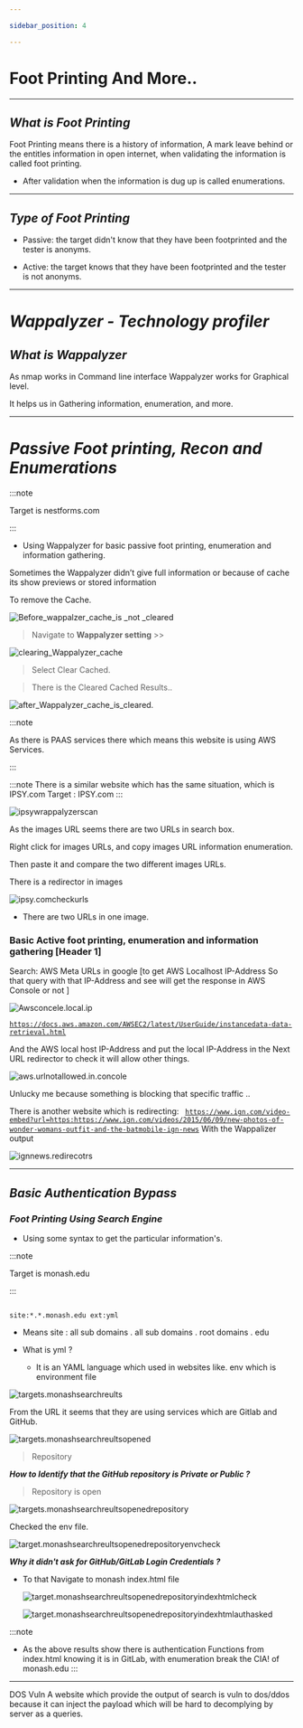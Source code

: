 ```yaml
--- 

sidebar_position: 4 

--- 
```


  

# Foot Printing And More..


---

## ***What is Foot Printing***  

  

Foot Printing means there is a history of information, A mark leave behind or the entitles information in open internet, when validating the information is called foot printing. 

  

- After validation when the information is dug up is called enumerations. 

---

## ***Type of Foot Printing*** 

  

- Passive: the target didn't know that they have been footprinted and the tester is anonyms. 

  

- Active: the target knows that they have been footprinted and the tester is not anonyms. 

  
---

# ***Wappalyzer - Technology profiler***  

  

## ***What is Wappalyzer*** 

  

As nmap works in Command line interface Wappalyzer works for Graphical level. 

It helps us in Gathering information, enumeration, and more. 


---

# ***Passive Foot printing, Recon and Enumerations***  

  

:::note 

Target is nestforms.com 

::: 

  

- Using Wappalyzer for basic passive foot printing, enumeration and information gathering. 

  

Sometimes the Wappalyzer didn’t give full information or because of cache its show previews or stored information 

  

To remove the Cache. 

  

  

![Before_wappalzer_cache_is _not _cleared](./cybersecurity_img/Before_wappalzer_cache_is%20_not%20_cleared.png)  

  

> Navigate to **Wappalyzer setting** >> 

  

![clearing_Wappalyzer_cache](./cybersecurity_img/clearing_Wappalyzer_cache.png) 

  

>Select Clear Cached. 

  

>There is the Cleared Cached Results.. 

  

![after_Wappalyzer_cache_is_cleared.](./cybersecurity_img/after_Wappalyzer_cache_is_cleared..png) 

  

:::note 

As there is PAAS services there which means this website is using AWS Services. 

::: 

:::note
There is a similar website which has the same situation, which is IPSY.com
Target : IPSY.com
:::

![ipsywrappalyzerscan](./cybersecurity_img/Targets/ipsy/ipsywrappalyzerscan.png)



As the images URL seems there are two URLs in search box.

Right click for images URLs, and copy images URL information enumeration.

Then paste it and compare the two different images URLs.

There is a redirector in images

![ipsy.comcheckurls](./cybersecurity_img/Targets/ipsy/ipsycheckingtwourls.png)

- There are two URLs in one image.

### Basic Active foot printing, enumeration and information gathering [Header 1]

Search: AWS Meta URLs in google [to get AWS Localhost IP-Address So that query with that IP-Address and see will get the response in AWS Console or not ] 

![Awsconcele.local.ip](./cybersecurity_img/Targets/ipsy/awsconcole_local_ip.png)


<code>https://docs.aws.amazon.com/AWSEC2/latest/UserGuide/instancedata-data-retrieval.html </code>

And the AWS local host IP-Address and put the local IP-Address in the Next URL redirector to check it will allow other things.

![aws.urlnotallowed.in.concole](./cybersecurity_img/Targets/ipsy/awsurlsconcleisnotallowed.png)

Unlucky me because something is blocking that specific traffic ..

There is another website which is redirecting:
<code> https://www.ign.com/video-embed?url=https:https://www.ign.com/videos/2015/06/09/new-photos-of-wonder-womans-outfit-and-the-batmobile-ign-news</code>
With the Wappalizer output

![ignnews.redirecotrs](./cybersecurity_img/Targets/ipsy/ignnewsredirector.png)


---


## ***Basic Authentication Bypass*** 

  


### ***Foot Printing Using Search Engine*** 

  

- Using some syntax to get the particular information's. 

  

:::note 

Target is monash.edu 

::: 

  

``` 

site:*.*.monash.edu ext:yml 

``` 

  

- Means site : all sub domains . all sub domains . root domains . edu 

- What is yml ? 

	- It is an YAML language which used in websites like. env which is environment file   

  

  

![targets.monashsearchreults](./cybersecurity_img/Targets/monash/monashsearchreults.png) 

  

From the URL it seems that they are using services which are Gitlab and GitHub. 

  

  

![targets.monashsearchreultsopened](./cybersecurity_img/Targets/monash/monashsearchreultsopened.png) 

  

>Repository  

  

  

***How to Identify that the GitHub repository is Private or Public ?*** 

  

> Repository is open  

  

  

  

![targets.monashsearchreultsopenedrepository](./cybersecurity_img/Targets/monash/monashsearchreultsopenedrepository.png) 

  

Checked the env file. 

  

![target.monashsearchreultsopenedrepositoryenvcheck](./cybersecurity_img/Targets/monash/monashsearchreultsopenedrepositoryenvcheck.png) 

  

***Why it didn't ask for GitHub/GitLab Login Credentials ?*** 

  

- To that Navigate to monash index.html file 

	 ![target.monashsearchreultsopenedrepositoryindexhtmlcheck](./cybersecurity_img/Targets/monash/monashsearchreultsopenedrepositoryindexhtmlcheck.png) 

    ![target.monashsearchreultsopenedrepositoryindexhtmlauthasked](./cybersecurity_img/Targets/monash/monashsearchreultsopenedrepositoryindexhtmlauthasked.png) 

:::note
- As the above results show there is authentication Functions from index.html knowing it is in GitLab, with enumeration break the CIA! of monash.edu 
:::

---

DOS Vuln 
A website which provide the output of search is vuln to dos/ddos because it can inject the payload which will be hard to decomplying by server as a queries.
